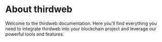# About thirdweb

Welcome to the thirdweb documentation. Here you'll find everything you need to integrate thirdweb into your blockchain project and leverage our powerful tools and features.
